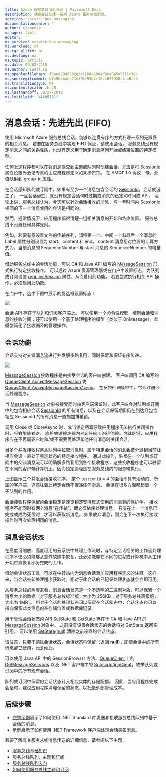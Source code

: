 ```yaml
---
title: Azure 服务总线消息会话 | Microsoft Docs
description: 使用会话处理一系列 Azure 服务总线消息。
services: service-bus-messaging
documentationcenter: ''
author: clemensv
manager: timlt
editor: ''
ms.service: service-bus-messaging
ms.workload: na
ms.tgt_pltfrm: na
ms.devlang: na
ms.topic: article
ms.date: 09/02/2018
ms.author: spelluru
ms.openlocfilehash: f3aed8949502e9c716de608ad0ca0a5e9511c3ec
ms.sourcegitcommit: b7e5bbbabc21df9fe93b4c18cc825920a0ab6fab
ms.translationtype: HT
ms.contentlocale: zh-CN
ms.lasthandoff: 09/27/2018
ms.locfileid: "47405761"
---
```

# <a name="message-sessions-first-in-first-out-fifo"></a>消息会话：先进先出 (FIFO) 

使用 Microsoft Azure 服务总线会话，能够以连贯有序的方式处理一系列无限多的相关消息。 若要在服务总线中实现 FIFO 保证，请使用会话。 服务总线没有规定消息之间的关系性质，也没有定义用于确定消息序列开始或结束位置的特定模型。

任何发送程序都可以在将消息提交到主题或队列时创建会话，方法是将 [SessionId](/dotnet/api/microsoft.azure.servicebus.message.sessionid#Microsoft_Azure_ServiceBus_Message_SessionId) 属性设置为会话专属的由应用程序定义的某标识符。 在 AMQP 1.0 协议一级，此值映射到 group-id 属性。

在会话感知队列或订阅中，如果有至少一个消息包含会话的 [SessionId](/dotnet/api/microsoft.azure.servicebus.message.sessionid#Microsoft_Azure_ServiceBus_Message_SessionId)，会话就诞生了。 一旦会话诞生，就没有规定会话何时过期或消失的已定义时间或 API。 理论上讲，服务总线认为，今天可以针对会话接收的消息，与一年时间内 SessionId 相同的下一个消息使用的会话是相同的。

然而，通常情况下，应用程序都很清楚一组相关消息的开始和结束位置。 服务总线不设置任何具体规则。

例如，若要有意设置文件的传输序列，请将第一个、中间一个和最后一个消息的 Label 属性分别设置为 start、content 和 end。 content 消息相对位置的计算方式为，当前消息的 SequenceNumber 与 start 消息的 SequenceNumber 的增量值。

借助服务总线中的会话功能，可以 C# 和 Java API 编写的 [MessageSession](/dotnet/api/microsoft.servicebus.messaging.messagesession) 形式执行特定接收操作。 可以通过 Azure 资源管理器或在门户中设置标志，为队列或订阅设置 [requiresSession](/azure/templates/microsoft.servicebus/namespaces/queues#property-values) 属性，从而启用此功能。 若要尝试执行相关 API 操作，必须启用此功能。

在门户中，选中下图中展示的复选框设置标志：

![][2]

会话 API 存在于队列和订阅客户端上。 可以使用一个命令性模型，控制会话和消息的接收时间；还可以使用一个基于处理程序的模型（类似于 OnMessage），此模型简化了接收循环的管理操作。

## <a name="session-features"></a>会话功能

会话支持对交错消息流进行并发解多路复用，同时保留和保证有序传递。

![][1]

[MessageSession](/dotnet/api/microsoft.servicebus.messaging.messagesession) 接收程序是由接受会话的客户端创建。 客户端调用 C# 编写的 [QueueClient.AcceptMessageSession](/dotnet/api/microsoft.servicebus.messaging.queueclient.acceptmessagesession#Microsoft_ServiceBus_Messaging_QueueClient_AcceptMessageSession) 或 [QueueClient.AcceptMessageSessionAsync](/dotnet/api/microsoft.servicebus.messaging.queueclient.acceptmessagesessionasync#Microsoft_ServiceBus_Messaging_QueueClient_AcceptMessageSessionAsync)。 在反应回调模型中，它会注册会话处理程序。

当 [MessageSession](/dotnet/api/microsoft.servicebus.messaging.messagesession) 对象被接受同时由客户端保留时，此客户端会对队列或订阅中的包含相应会话 [SessionId](/en-us/dotnet/api/microsoft.servicebus.messaging.messagesession.sessionid#Microsoft_ServiceBus_Messaging_MessageSession_SessionId) 的所有消息，以及在会话保留期间仍在到达且包含相应 SessionId 的所有消息一直施加排他锁。

调用 Close 或 CloseAsync 时，或当锁定期满导致应用程序无法执行关闭操作时，将会解除锁定。 应将会话锁定视为对文件施加的排他锁。也就是说，应用程序应在不再需要它时和/或不需要再处理其他任何消息时关闭会话。

当多个并发接收程序从队列中拉取消息时，属于特定会话的消息会被分派到当前让相应会话一直处于锁定状态的特定接收程序。 通过此操作，驻留在一个队列或订阅中的交错消息流可以明确解多路复用到各个接收程序，这些接收程序也可以驻留在不同的客户端计算机上，因为锁定管理是在服务总线内的服务端执行。

上图显示三个并发会话接收程序。 某个 `SessionId` = 4 的会话不具有活动的、所属的客户端，这意味着此特定会话不传递任何消息。 会话在很多方面都起着一个子队列的作用。

会话接收程序保留的会话锁定是速览锁定安排模式使用的消息锁的保护伞。 接收程序不能同时有两个消息“在传输”，而必须依序处理消息。 只有在上一个消息已完成或成为死信时，才可以获取新消息。 如果放弃消息，则会在下一次执行接收操作时再次处理相同的消息。

## <a name="message-session-state"></a>消息会话状态

在高度可缩放、高度可用的云系统中处理工作流时，与特定会话相关的工作流处理程序不仅必须能够从意外故障中恢复，还必须能够在不同的进程或计算机中从工作开始位置恢复部分完成的工作。

借助会话状态工具，可以在中转站内为消息会话添加应用程序定义的注释。这样一来，当会话被新处理程序获取时，相对于此会话的已记录处理状态就会立即可用。

从服务总线的角度来看，消息会话状态是一个不透明的二进制对象，可以保留一个消息大小的数据（对于服务总线标准版，大小为 256KB；对于服务总线高级版，大小为 1MB）。 相对于会话的处理状态可以保留在会话状态中，会话状态也可以指向保留此类信息的某存储位置或数据库记录。

用于管理会话状态的 API [SetState](/dotnet/api/microsoft.servicebus.messaging.messagesession.setstate#Microsoft_ServiceBus_Messaging_MessageSession_SetState_System_IO_Stream_) 和 [GetState](/dotnet/api/microsoft.servicebus.messaging.messagesession.getstate#Microsoft_ServiceBus_Messaging_MessageSession_GetState) 存在于 C# 和 Java API 的 [MessageSession](/dotnet/api/microsoft.servicebus.messaging.messagesession) 对象中。 之前没有设置会话状态的会话将对 GetState 返回空引用。 可以使用 [SetState(null)](/dotnet/api/microsoft.servicebus.messaging.messagesession.setstate#Microsoft_ServiceBus_Messaging_MessageSession_SetState_System_IO_Stream_) 清除之前设置的会话状态。

请注意，只要不清除会话状态，会话状态将保留（返回 **null**），即使会话中的所有消息都已使用，也是如此。

可以使用 Java API 中的 SessionBrowser 方法、[QueueClient](/dotnet/api/microsoft.azure.servicebus.queueclient) 上的 [GetMessageSessions](/dotnet/api/microsoft.servicebus.messaging.queueclient.getmessagesessions#Microsoft_ServiceBus_Messaging_QueueClient_GetMessageSessions) 以及 .NET 客户端中的 [SubscriptionClient](/dotnet/api/microsoft.azure.servicebus.subscriptionclient)，枚举队列或订阅中的所有现有会话。

队列或订阅中保留的会话状态计入相应实体的存储配额。 因此，当应用程序完成会话时，建议应用程序清理保留的状态，以杜绝外部管理成本。

## <a name="next-steps"></a>后续步骤

- [完整示例](https://github.com/Azure/azure-service-bus/tree/master/samples/DotNet/GettingStarted/Microsoft.Azure.ServiceBus/BasicSendReceiveUsingQueueClient)展示了如何使用 .NET Standard 库发送和接收服务总线队列中基于会话的消息。
- [示例](https://github.com/Azure/azure-service-bus/tree/master/samples/DotNet/Microsoft.ServiceBus.Messaging/Sessions)展示了如何使用 .NET Framework 客户端处理会话感知消息。 

若要了解有关服务总线消息传送的详细信息，请参阅以下主题：

* [服务总线基础知识](service-bus-fundamentals-hybrid-solutions.md)
* [服务总线队列、主题和订阅](service-bus-queues-topics-subscriptions.md)
* [服务总线队列入门](service-bus-dotnet-get-started-with-queues.md)
* [如何使用服务总线主题和订阅](service-bus-dotnet-how-to-use-topics-subscriptions.md)

[1]: ./media/message-sessions/sessions.png
[2]: ./media/message-sessions/queue-sessions.png
